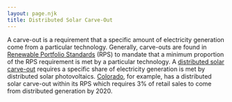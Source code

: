 ```yaml
---
layout: page.njk
title: Distributed Solar Carve-Out
---
```


A carve-out is a requirement that a specific amount of electricity generation come from a particular technology. Generally, carve-outs are found in [Renewable Portfolio Standards](/renewable-portfolio-standard) (RPS) to mandate that a minimum proportion of the RPS requirement is met by a particular technology. A [distributed solar carve-out](http://spotforcleanenergy.org/wp-content/uploads/2016/03/4c03691956c365e18d25da6bc16af7c2.pdf) requires a specific share of electricity generation is met by distributed solar photovoltaics. [Colorado](http://programs.dsireusa.org/system/program/detail/133), for example, has a distributed solar carve-out within its RPS which requires 3% of retail sales to come from distributed generation by 2020.
